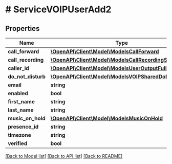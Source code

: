 # # ServiceVOIPUserAdd2

## Properties

Name | Type | Description | Notes
------------ | ------------- | ------------- | -------------
**call_forward** | [**\OpenAPI\Client\Model\ModelsCallForward**](ModelsCallForward.md) |  | [optional]
**call_recording** | [**\OpenAPI\Client\Model\ModelsCallRecordingSettings**](ModelsCallRecordingSettings.md) |  | [optional]
**caller_id** | [**\OpenAPI\Client\Model\ModelsUserOutputFullCallerid**](ModelsUserOutputFullCallerid.md) |  | [optional]
**do_not_disturb** | [**\OpenAPI\Client\Model\ModelsVOIPSharedDoNotDisturb**](ModelsVOIPSharedDoNotDisturb.md) |  | [optional]
**email** | **string** |  |
**enabled** | **bool** |  | [optional]
**first_name** | **string** |  |
**last_name** | **string** |  |
**music_on_hold** | [**\OpenAPI\Client\Model\ModelsMusicOnHold**](ModelsMusicOnHold.md) |  | [optional]
**presence_id** | **string** |  | [optional]
**timezone** | **string** |  | [optional]
**verified** | **bool** |  | [optional]

[[Back to Model list]](../../README.md#models) [[Back to API list]](../../README.md#endpoints) [[Back to README]](../../README.md)

